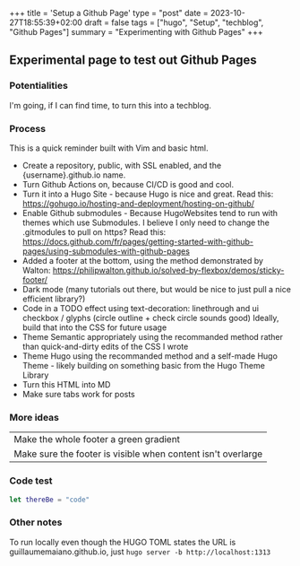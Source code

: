 +++
title = 'Setup a Github Page'
type = "post"
date = 2023-10-27T18:55:39+02:00
draft = false
tags =  ["hugo", "Setup", "techblog", "Github Pages"]
summary = "Experimenting with Github Pages"
+++

## Experimental page to test out Github Pages

### Potentialities

I'm going, if I can find time, to turn this into a techblog.

### Process

This is a quick reminder built with Vim and basic html.

- Create a repository, public, with SSL enabled, and the {username}.github.io name.
- Turn Github Actions on, because CI/CD is good and cool.
- Turn it into a Hugo Site - because Hugo is nice and great.
        Read this: https://gohugo.io/hosting-and-deployment/hosting-on-github/
- Enable Github submodules - Because HugoWebsites tend to run with themes which use Submodules.
        I believe I only need to change the .gitmodules to pull on https?
        Read this:
        https://docs.github.com/fr/pages/getting-started-with-github-pages/using-submodules-with-github-pages
- Added a footer at the bottom, using the method demonstrated by Walton:
        https://philipwalton.github.io/solved-by-flexbox/demos/sticky-footer/
- Dark mode (many tutorials out there, but would be nice to just pull a nice efficient library?)
- Code in a TODO effect using text-decoration: linethrough and ui checkbox / glyphs (circle
        outline + check circle sounds good)
        Ideally, build that into the CSS for future usage
- Theme Semantic appropriately using the recommanded method rather than quick-and-dirty edits of
        the CSS I wrote
- Theme Hugo using the recommanded method and a self-made Hugo Theme - likely building on
        something basic from the Hugo Theme Library
- Turn this HTML into MD
- Make sure tabs work for posts

### More ideas

||
|-----|
| Make the whole footer a green gradient|
| Make sure the footer is visible when content isn't overlarge|

### Code test

```swift
let thereBe = "code"
```

### Other notes

To run locally even though the HUGO TOML states the URL is guillaumemaiano.github.io, just `hugo server -b http://localhost:1313`